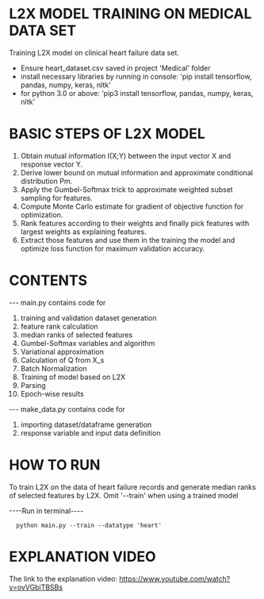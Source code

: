 # L2X MODEL TRAINING ON MEDICAL DATA SET
Training L2X model on clinical heart failure data set.

- Ensure heart_dataset.csv saved in project 'Medical' folder
- install necessary libraries by running in console:
      'pip install tensorflow, pandas, numpy, keras, nltk'
- for python 3.0 or above:
      'pip3 install tensorflow, pandas, numpy, keras, nltk'

# BASIC STEPS OF L2X MODEL

1. Obtain mutual information I(X;Y) between the input vector X and response vector Y.
2. Derive lower bound on mutual information and approximate conditional distribution Pm.
3. Apply the Gumbel-Softmax trick to approximate weighted subset sampling for features.
4. Compute Monte Carlo estimate for gradient of objective function for optimization.
5. Rank features according to their weights and finally pick features with largest weights as explaining features.
6. Extract those features and use them in the training the model and optimize loss function for maximum validation accuracy.

# CONTENTS

--- main.py contains code for
1. training and validation dataset generation
2. feature rank calculation
3. median ranks of selected features
4. Gumbel-Softmax variables and algorithm
5. Variational approximation
6. Calculation of Q from X_s
7. Batch Normalization
8. Training of model based on L2X
9. Parsing
10. Epoch-wise results

--- make_data.py contains code for
1. importing dataset/dataframe generation
2. response variable and input data definition


# HOW TO RUN

To train L2X on the data of heart failure records and generate median ranks of selected features by L2X.
Omit '--train' when using a trained model

----Run in terminal----

      python main.py --train --datatype 'heart'
      
# EXPLANATION VIDEO

The link to the explanation video: https://www.youtube.com/watch?v=ovVGbiTBSBs
